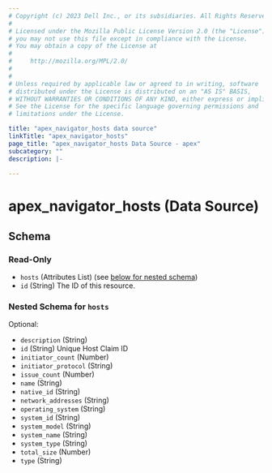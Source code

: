 ```yaml
---
# Copyright (c) 2023 Dell Inc., or its subsidiaries. All Rights Reserved.
# 
# Licensed under the Mozilla Public License Version 2.0 (the "License");
# you may not use this file except in compliance with the License.
# You may obtain a copy of the License at
# 
#     http://mozilla.org/MPL/2.0/
# 
# 
# Unless required by applicable law or agreed to in writing, software
# distributed under the License is distributed on an "AS IS" BASIS,
# WITHOUT WARRANTIES OR CONDITIONS OF ANY KIND, either express or implied.
# See the License for the specific language governing permissions and
# limitations under the License.

title: "apex_navigator_hosts data source"
linkTitle: "apex_navigator_hosts"
page_title: "apex_navigator_hosts Data Source - apex"
subcategory: ""
description: |-
  
---
```


# apex_navigator_hosts (Data Source)





<!-- schema generated by tfplugindocs -->
## Schema

### Read-Only

- `hosts` (Attributes List) (see [below for nested schema](#nestedatt--hosts))
- `id` (String) The ID of this resource.

<a id="nestedatt--hosts"></a>
### Nested Schema for `hosts`

Optional:

- `description` (String)
- `id` (String) Unique Host Claim ID
- `initiator_count` (Number)
- `initiator_protocol` (String)
- `issue_count` (Number)
- `name` (String)
- `native_id` (String)
- `network_addresses` (String)
- `operating_system` (String)
- `system_id` (String)
- `system_model` (String)
- `system_name` (String)
- `system_type` (String)
- `total_size` (Number)
- `type` (String)
